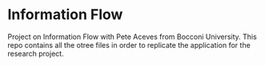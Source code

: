 # Information Flow
Project on Information Flow with Pete Aceves from Bocconi University. This repo contains all the otree files in order to replicate the application for the research project.

